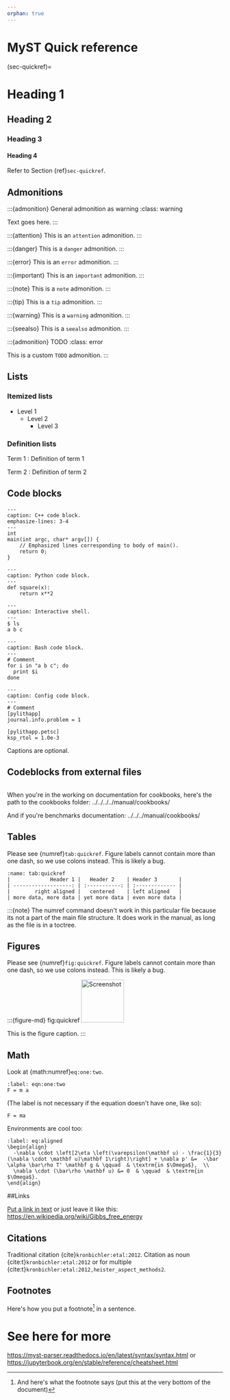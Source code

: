```yaml
---
orphan: true
---
```

# MyST Quick reference

(sec-quickref)=
# Heading 1
## Heading 2
### Heading 3
#### Heading 4

Refer to Section {ref}`sec-quickref`.

## Admonitions

:::{admonition} General admonition as warning
:class: warning

Text goes here.
:::

:::{attention}
This is an `attention` admonition.
:::

:::{danger}
This is a `danger` admonition.
:::

:::{error}
This is an `error` admonition.
:::

:::{important}
This is an `important` admonition.
:::

:::{note}
This is a `note` admonition.
:::

:::{tip}
This is a `tip` admonition.
:::

:::{warning}
This is a `warning` admonition.
:::

:::{seealso}
This is a `seealso` admonition.
:::

:::{admonition} TODO
:class: error

This is a custom `TODO` admonition.
:::

## Lists

### Itemized lists

* Level 1
  * Level 2
    * Level 3

### Definition lists

Term 1
: Definition of term 1

Term 2
: Definition of term 2

## Code blocks

```{code-block} c++
---
caption: C++ code block.
emphasize-lines: 3-4
---
int
main(int argc, char* argv[]) {
    // Emphasized lines corresponding to body of main().
    return 0;
}
```

```{code-block} python
---
caption: Python code block.
---
def square(x):
    return x**2
```

```{code-block} console
---
caption: Interactive shell.
---
$ ls
a b c
```

```{code-block} bash
---
caption: Bash code block.
---
# Comment
for i in "a b c"; do
  print $i
done
```

```{code-block} cfg
---
caption: Config code block.
---
# Comment
[pylithapp]
journal.info.problem = 1

[pylithapp.petsc]
ksp_rtol = 1.0e-3
```
Captions are optional.

## Codeblocks from external files

```{literalinclude} ../manual/cookbooks/burnman/doc/material_model.part.prm
```

When you're in the working on documentation for cookbooks, here's the path to the cookbooks folder: ../../../../manual/cookbooks/

And if you're benchmarks documentation: ../../../manual/cookbooks/ 

## Tables

Please see {numref}`tab:quickref`.
Figure labels cannot contain more than one dash, so we use colons instead.
This is likely a bug.

```{table} Table caption
:name: tab:quickref
|             Header 1 |   Header 2    | Header 3       |
| -------------------: | :-----------: | :------------- |
|        right aligned |   centered    | left aligned   |
| more data, more data | yet more data | even more data |
```

:::{note}
The numref command doesn't work in this particular file because its not a part of the main file structure. It does work in the manual, as long as the file is in a toctree.

## Figures

Please see {numref}`fig:quickref`.
Figure labels cannot contain more than one dash, so we use colons instead.
This is likely a bug.


:::{figure-md} fig:quickref
<img src="_static/images/aspect_logo.*" alt="Screenshot"  width="100px"/>

This is the figure caption.
:::

## Math

Look at {math:numref}`eq:one:two`.

```{math}
:label: eqn:one:two
F = m a
```

(The label is not necessary if the equation doesn't have one, like so):

```{math}
F = ma
```

Environments are cool too:
```{math}
:label: eq:aligned
\begin{align}
  -\nabla \cdot \left[2\eta \left(\varepsilon(\mathbf u) - \frac{1}{3}(\nabla \cdot \mathbf u)\mathbf 1\right)\right] + \nabla p' &=  -\bar \alpha \bar\rho T' \mathbf g & \qquad  & \textrm{in $\Omega$},  \\
  \nabla \cdot (\bar\rho \mathbf u) &= 0  & \qquad  & \textrm{in $\Omega$}.
\end{align}
```

##Links

[Put a link in text](https://en.wikipedia.org/wiki/Gibbs_free_energy) or just leave it like this:
<https://en.wikipedia.org/wiki/Gibbs_free_energy>


## Citations

Traditional citation {cite}`kronbichler:etal:2012`.
Citation as noun {cite:t}`kronbichler:etal:2012` or for multiple {cite:t}`kronbichler:etal:2012,heister_aspect_methods2`.

## Footnotes

Here's how you put a footnote[^footnote1] in a sentence.

[^footnote1]: And here's what the footnote says (put this at the very bottom of the document)

# See here for more

<https://myst-parser.readthedocs.io/en/latest/syntax/syntax.html>
or
<https://jupyterbook.org/en/stable/reference/cheatsheet.html>
